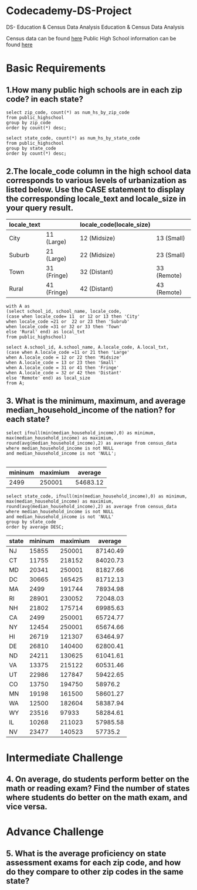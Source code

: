 # Codecademy-DS-Project # 
DS-  Education &amp; Census Data Analysis 
Education & Census Data Analysis 

Census data can be found [here](https://docs.google.com/spreadsheets/d/1NAgjKKhdGrvwwlc0aoH4JvjrScsytst0g_cVCsdX0Jk/edit#gid=1774413306)
Public High School information can be found [here](https://docs.google.com/spreadsheets/d/1EyKaewf2Oyhh_Qfmn_csZxxC1ypkb5oPsqMFfJTlndE/edit#gid=274575715)

# **Basic Requirements**

## 1.How many public high schools are in each zip code? in each state?
```
select zip_code, count(*) as num_hs_by_zip_code
from public_highschool
group by zip_code
order by count(*) desc; 
```

```
select state_code, count(*) as num_hs_by_state_code
from public_highschool
group by state_code
order by count(*) desc; 
````

## 2.The locale_code column in the high school data corresponds to various levels of urbanization as listed below. Use the CASE statement to display the corresponding locale_text and locale_size in your query result.


|locale_text||locale_code(locale_size)  ||
| ------|-------------------| ------| ------|
|City|11 (Large)| 12 (Midsize)|13 (Small)|
Suburb |	21 (Large)| 22 (Midsize)|23 (Small)|
Town |	31 (Fringe) | 32 (Distant)|33 (Remote)|
Rural	| 41 (Fringe) | 42 (Distant) | 43 (Remote)|
  
 ```
 with A as 
(select school_id, school_name, locale_code, 
(case when locale_code= 11  or 12 or 13 then 'City' 
when locale_code =21 or  22 or 23 then 'Subrub' 
when locale_code =31 or 32 or 33 then 'Town' 
else 'Rural' end) as local_txt
from public_highschool) 

select A.school_id, A.school_name, A.locale_code, A.local_txt, 
(case when A.locale_code =11 or 21 then 'Large' 
when A.locale_code = 12 or 22 then 'Midsize'
when A.locale_code = 13 or 23 then 'Small' 
when A.locale_code = 31 or 41 then 'Fringe' 
when A.locale_code = 32 or 42 then 'Distant' 
else 'Remote' end) as local_size
from A;
``` 

## 3. What is the minimum, maximum, and average median_household_income of the nation? for each state?

```
select ifnull(min(median_household_income),0) as minimum, max(median_household_income) as maximium, 
round(avg(median_household_income),2) as average from census_data
where median_household_income is not NULL
and median_household_income is not 'NULL';


``` 
| mininum   |maximium | average |
| -------- |--------|--------|
| 2499  | 250001 | 54683.12 | 

```
select state_code, ifnull(min(median_household_income),0) as minimum, max(median_household_income) as maximium, 
round(avg(median_household_income),2) as average from census_data
where median_household_income is not NULL
and median_household_income is not 'NULL'
group by state_code
order by average DESC; 
```
|state | mininum   |maximium | average |
| -------- |--------|--------|--------|
|NJ|	15855|	250001 |	87140.49|
|CT|	11755	|218152 |	84020.73|
|MD|	20341 |	250001	|81827.66|
|DC|	30665	|165425	|81712.13|
|MA|	2499	|191744	|78934.98|
|RI|	28901|	230052	|72048.03|
|NH|	21802	|175714	|69985.63|
|CA|	2499	|250001	|65724.77|
|NY|	12454	|250001	|65674.66|
|HI|	26719	|121307	|63464.97|
|DE|	26810	|140400	|62800.41|
|ND|	24211|	130625	|61041.61|
|VA|	13375|	215122	|60531.46|
|UT|	22986| 127847	|59422.65|
|CO|	13750	|194750	|58976.2|
|MN|	19198	|161500	|58601.27|
|WA|12500	|182604	|58387.94|
|WY|	23516	|97933	|58284.61|
|IL| 10268	|211023	|57985.58|
|NV|	23477	|140523	|57735.2|


# **Intermediate Challenge**
## 4. On average, do students perform better on the math or reading exam? Find the number of states where students do better on the math exam, and vice versa.

# **Advance Challenge**
## 5. What is the average proficiency on state assessment exams for each zip code, and how do they compare to other zip codes in the same state?
